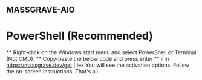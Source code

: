 ## MASSGRAVE-AIO
# PowerShell (Recommended)
** Right-click on the Windows start menu and select PowerShell or Terminal (Not CMD).
** Copy-paste the below code and press enter
** irm https://massgrave.dev/get | iex
You will see the activation options. Follow the on-screen instructions.
That's all.
